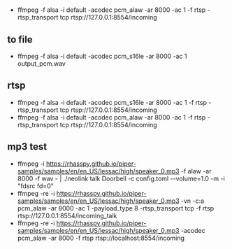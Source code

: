 #
* ffmpeg -f alsa -i default -acodec pcm_alaw -ar 8000 -ac 1 -f rtsp -rtsp_transport tcp rtsp://127.0.0.1:8554/incoming

## to file
* ffmpeg -f alsa -i default -acodec pcm_s16le -ar 8000 -ac 1 output_pcm.wav

## rtsp
* ffmpeg -f alsa -i default -acodec pcm_s16le -ar 8000 -ac 1 -f rtsp -rtsp_transport tcp rtsp://127.0.0.1:8554/incoming
* ffmpeg -f alsa -i default -acodec pcm_alaw -ar 8000 -ac 1 -f rtsp -rtsp_transport tcp rtsp://127.0.0.1:8554/incoming


## mp3 test
* ffmpeg -i https://rhasspy.github.io/piper-samples/samples/en/en_US/lessac/high/speaker_0.mp3 -f  alaw -ar 8000 -f wav - | ./neolink talk Doorbell -c config.toml --volume=1.0 -m -i "fdsrc fd=0"
*  ffmpeg -re   -i https://rhasspy.github.io/piper-samples/samples/en/en_US/lessac/high/speaker_0.mp3   -vn   -c:a pcm_alaw   -ar 8000   -ac 1   -payload_type 8   -rtsp_transport tcp   -f rtsp   rtsp://127.0.0.1:8554/incoming_talk
*  ffmpeg -re -i https://rhasspy.github.io/piper-samples/samples/en/en_US/lessac/high/speaker_0.mp3 -acodec pcm_alaw -ar 8000 -f rtsp rtsp://localhost:8554/incoming